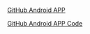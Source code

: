 [GitHub Android APP](https://play.google.com/store/apps/details?id=com.github.mobile )

[GitHub Android APP Code](https://github.com/github/android)